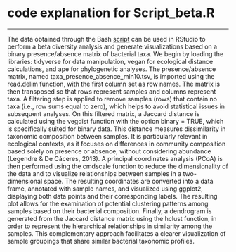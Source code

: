# code explanation for Script_beta.R
----------------------------------------

The data obtained through the Bash [script](Scripts_bash/Script_binary_table.sh) can be used in RStudio to perform a beta diversity analysis and generate visualizations based on a binary presence/absence matrix of bacterial taxa. We begin by loading the libraries: tidyverse for data manipulation, vegan for ecological distance calculations, and ape for phylogenetic analyses. The presence/absence matrix, named taxa_presence_absence_min10.tsv, is imported using the read.delim function, with the first column set as row names. The matrix is then transposed so that rows represent samples and columns represent taxa. A filtering step is applied to remove samples (rows) that contain no taxa (i.e., row sums equal to zero), which helps to avoid statistical issues in subsequent analyses.
On this filtered matrix, a Jaccard distance is calculated using the vegdist function with the option binary = TRUE, which is specifically suited for binary data. This distance measures dissimilarity in taxonomic composition between samples. It is particularly relevant in ecological contexts, as it focuses on differences in community composition based solely on presence or absence, without considering abundance (Legendre & De Cáceres, 2013).
A principal coordinates analysis (PCoA) is then performed using the cmdscale function to reduce the dimensionality of the data and to visualize relationships between samples in a two-dimensional space. The resulting coordinates are converted into a data frame, annotated with sample names, and visualized using ggplot2, displaying both data points and their corresponding labels. The resulting plot allows for the examination of potential clustering patterns among samples based on their bacterial composition.
Finally, a dendrogram is generated from the Jaccard distance matrix using the hclust function, in order to represent the hierarchical relationships in similarity among the samples. This complementary approach facilitates a clearer visualization of sample groupings that share similar bacterial taxonomic profiles.

